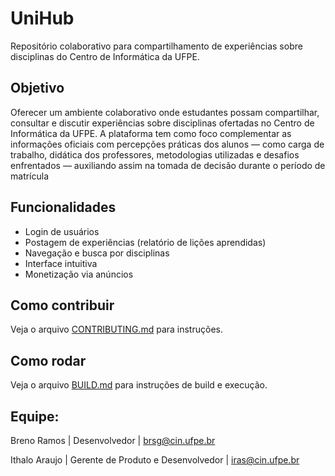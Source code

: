 # UniHub

Repositório colaborativo para compartilhamento de experiências sobre disciplinas do Centro de Informática da UFPE.

## Objetivo

Oferecer um ambiente colaborativo onde estudantes possam compartilhar, consultar e discutir experiências sobre disciplinas ofertadas no Centro de Informática da UFPE. A plataforma tem como foco complementar as informações oficiais com percepções práticas dos alunos — como carga de trabalho, didática dos professores, metodologias utilizadas e desafios enfrentados — auxiliando assim na tomada de decisão durante o período de matrícula

## Funcionalidades

- Login de usuários
- Postagem de experiências (relatório de lições aprendidas)
- Navegação e busca por disciplinas
- Interface intuitiva
- Monetização via anúncios

## Como contribuir

Veja o arquivo [CONTRIBUTING.md](CONTRIBUTING.md) para instruções.

## Como rodar

Veja o arquivo [BUILD.md](BUILD.md) para instruções de build e execução.

## Equipe:
Breno Ramos | Desenvolvedor | brsg@cin.ufpe.br

Ithalo Araujo | Gerente de Produto e Desenvolvedor | iras@cin.ufpe.br

